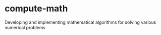 # compute-math
Developing and implementing mathematical algorithms for solving various numerical problems

